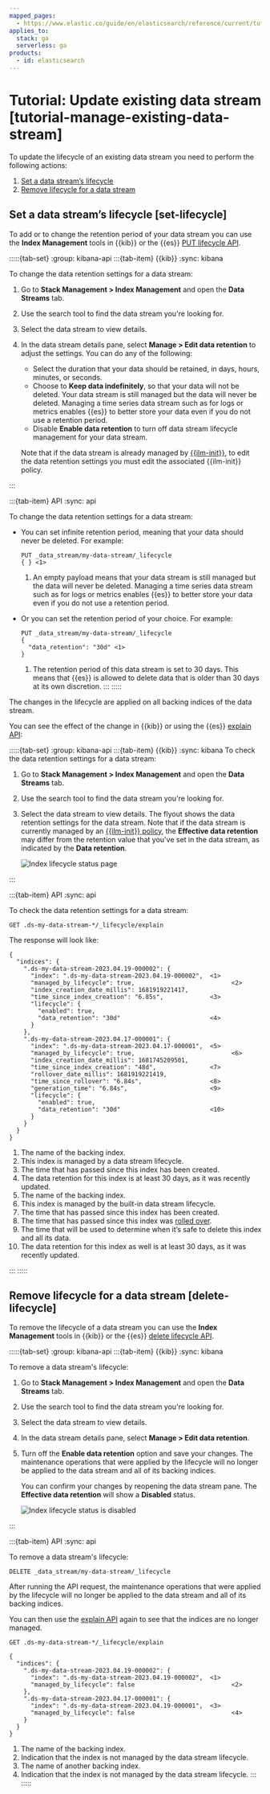 ```yaml
---
mapped_pages:
  - https://www.elastic.co/guide/en/elasticsearch/reference/current/tutorial-manage-existing-data-stream.html
applies_to:
  stack: ga
  serverless: ga
products:
  - id: elasticsearch
---
```


# Tutorial: Update existing data stream [tutorial-manage-existing-data-stream]

To update the lifecycle of an existing data stream you need to perform the following actions:

1. [Set a data stream’s lifecycle](#set-lifecycle)
2. [Remove lifecycle for a data stream](#delete-lifecycle)


## Set a data stream’s lifecycle [set-lifecycle] 

To add or to change the retention period of your data stream you can use the **Index Management** tools in {{kib}} or the {{es}} [PUT lifecycle API](https://www.elastic.co/docs/api/doc/elasticsearch/operation/operation-indices-put-data-lifecycle).


:::::{tab-set}
:group: kibana-api
:::{tab-item} {{kib}}
:sync: kibana

To change the data retention settings for a data stream:

1. Go to **Stack Management > Index Management** and open the **Data Streams** tab.
1. Use the search tool to find the data stream you're looking for.
1. Select the data stream to view details.
1. In the data stream details pane, select **Manage > Edit data retention** to adjust the settings. You can do any of the following:

    - Select the duration that your data should be retained, in days, hours, minutes, or seconds.
    - Choose to **Keep data indefinitely**, so that your data will not be deleted. Your data stream is still managed but the data will never be deleted. Managing a time series data stream such as for logs or metrics enables {{es}} to better store your data even if you do not use a retention period.
    - Disable **Enable data retention** to turn off data stream lifecycle management for your data stream.

    Note that if the data stream is already managed by [{{ilm-init}}](/manage-data/lifecycle/index-lifecycle-management.md), to edit the data retention settings you must edit the associated {{ilm-init}} policy.


:::

:::{tab-item} API
:sync: api

To change the data retention settings for a data stream:

* You can set infinite retention period, meaning that your data should never be deleted. For example:

    ```console
    PUT _data_stream/my-data-stream/_lifecycle
    { } <1>
    ```

    1. An empty payload means that your data stream is still managed but the data will never be deleted. Managing a time series data stream such as for logs or metrics enables {{es}} to better store your data even if you do not use a retention period.

* Or you can set the retention period of your choice. For example:

    ```console
    PUT _data_stream/my-data-stream/_lifecycle
    {
      "data_retention": "30d" <1>
    }
    ```

    1. The retention period of this data stream is set to 30 days. This means that {{es}} is allowed to delete data that is older than 30 days at its own discretion.
:::
:::::

The changes in the lifecycle are applied on all backing indices of the data stream. 

You can see the effect of the change in {{kib}} or using the {{es}} [explain API](https://www.elastic.co/docs/api/doc/elasticsearch/operation/operation-indices-explain-data-lifecycle):

:::::{tab-set}
:group: kibana-api
:::{tab-item} {{kib}}
:sync: kibana
To check the data retention settings for a data stream:

1. Go to **Stack Management > Index Management** and open the **Data Streams** tab.
1. Use the search tool to find the data stream you're looking for.
1. Select the data stream to view details. The flyout shows the data retention settings for the data stream. Note that if the data stream is currently managed by an [{{ilm-init}} policy](/manage-data/lifecycle/index-lifecycle-management.md), the **Effective data retention** may differ from the retention value that you've set in the data stream, as indicated by the **Data retention**.

   ![Index lifecycle status page](/manage-data/images/elasticsearch-reference-lifecycle-status.png "")

:::

:::{tab-item} API
:sync: api

To check the data retention settings for a data stream:

```console
GET .ds-my-data-stream-*/_lifecycle/explain
```

The response will look like:

```console-result
{
  "indices": {
    ".ds-my-data-stream-2023.04.19-000002": {
      "index": ".ds-my-data-stream-2023.04.19-000002",  <1>
      "managed_by_lifecycle": true,                           <2>
      "index_creation_date_millis": 1681919221417,
      "time_since_index_creation": "6.85s",             <3>
      "lifecycle": {
        "enabled": true,
        "data_retention": "30d"                         <4>
      }
    },
    ".ds-my-data-stream-2023.04.17-000001": {
      "index": ".ds-my-data-stream-2023.04.17-000001",  <5>
      "managed_by_lifecycle": true,                           <6>
      "index_creation_date_millis": 1681745209501,
      "time_since_index_creation": "48d",               <7>
      "rollover_date_millis": 1681919221419,
      "time_since_rollover": "6.84s",                   <8>
      "generation_time": "6.84s",                       <9>
      "lifecycle": {
        "enabled": true,
        "data_retention": "30d"                         <10>
      }
    }
  }
}
```

1. The name of the backing index.
2. This index is managed by a data stream lifecycle.
3. The time that has passed since this index has been created.
4. The data retention for this index is at least 30 days, as it was recently updated.
5. The name of the backing index.
6. This index is managed by the built-in data stream lifecycle.
7. The time that has passed since this index has been created.
8. The time that has passed since this index was [rolled over](../index-lifecycle-management/rollover.md).
9. The time that will be used to determine when it’s safe to delete this index and all its data.
10. The data retention for this index as well is at least 30 days, as it was recently updated.

:::
:::::

## Remove lifecycle for a data stream [delete-lifecycle] 

To remove the lifecycle of a data stream you can use the **Index Management** tools in {{kib}} or the {{es}} [delete lifecycle API](https://www.elastic.co/docs/api/doc/elasticsearch/operation/operation-indices-delete-data-lifecycle). 


:::::{tab-set}
:group: kibana-api
:::{tab-item} {{kib}}
:sync: kibana

To remove a data stream's lifecycle:

1. Go to **Stack Management > Index Management** and open the **Data Streams** tab.
1. Use the search tool to find the data stream you're looking for.
1. Select the data stream to view details.
1. In the data stream details pane, select **Manage > Edit data retention**.
1. Turn off the **Enable data retention** option and save your changes. The maintenance operations that were applied by the lifecycle will no longer be applied to the data stream and all of its backing indices.

    You can confirm your changes by reopening the data stream pane. The **Effective data retention** will show a **Disabled** status.

   ![Index lifecycle status is disabled](/manage-data/images/elasticsearch-reference-lifecycle-disabled.png "")

:::

:::{tab-item} API
:sync: api

To remove a data stream's lifecycle:

```console
DELETE _data_stream/my-data-stream/_lifecycle
```

After running the API request, the maintenance operations that were applied by the lifecycle will no longer be applied to the data stream and all of its backing indices.

You can then use the [explain API](https://www.elastic.co/docs/api/doc/elasticsearch/operation/operation-indices-explain-data-lifecycle) again to see that the indices are no longer managed.

```console
GET .ds-my-data-stream-*/_lifecycle/explain
```

```console-result
{
  "indices": {
    ".ds-my-data-stream-2023.04.19-000002": {
      "index": ".ds-my-data-stream-2023.04.19-000002",  <1>
      "managed_by_lifecycle": false                           <2>
    },
    ".ds-my-data-stream-2023.04.17-000001": {
      "index": ".ds-my-data-stream-2023.04.19-000001",  <3>
      "managed_by_lifecycle": false                           <4>
    }
  }
}
```

1. The name of the backing index.
2. Indication that the index is not managed by the data stream lifecycle.
3. The name of another backing index.
4. Indication that the index is not managed by the data stream lifecycle.
:::
:::::